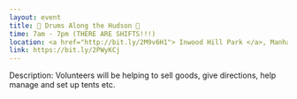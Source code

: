 ```yaml
---
layout: event
title: 🥁 Drums Along the Hudson 🥁
time: 7am - 7pm (THERE ARE SHIFTS!!!)
location: <a href="http://bit.ly/2M9v6H1"> Inwood Hill Park </a>, Manhattan
link: https://bit.ly/2PWyKCj
---
```

Description: Volunteers will be helping to sell goods, give directions, help manage and set up tents etc.

